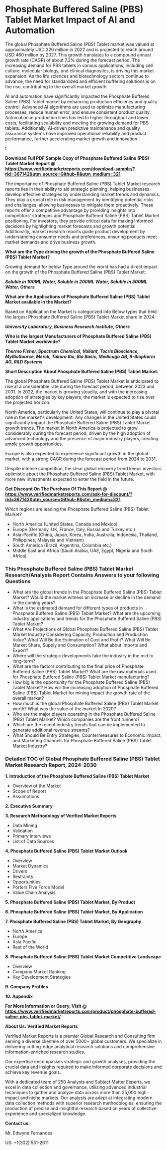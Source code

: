 <meta name="title" content="Global Phosphate Buffered Saline (PBS) Tablet Market Impact of AI and Automation"><meta name="description" content="The global Phosphate Buffered Saline (PBS) Tablet market was valued at approximately USD 320 million in 2022 and is projected to reach around USD 460 million by 2027. "><meta name="title" content="Phosphate Buffered Saline (PBS) Tablet Market Size, Share, Scope, Trends, Growth, Opportunities, Analysis, Forecast"><h1>Phosphate Buffered Saline (PBS) Tablet Market Impact of AI and Automation</h1><p>The global Phosphate Buffered Saline (PBS) Tablet market was valued at approximately USD 320 million in 2022 and is projected to reach around USD 460 million by 2027. This growth translates to a compound annual growth rate (CAGR) of about 7.2% during the forecast period. The increasing demand for PBS tablets in various applications, including cell culture, molecular biology, and clinical diagnostics, is driving this market expansion. As the life sciences and biotechnology sectors continue to advance, the need for standardized and efficient buffering solutions is on the rise, contributing to the overall market growth.</p><p>AI and automation have significantly impacted the Phosphate Buffered Saline (PBS) Tablet market by enhancing production efficiency and quality control. Advanced AI algorithms are used to optimize manufacturing processes, reduce human error, and ensure consistent product quality. Automation in production lines has led to higher throughput and lower costs, facilitating scalability and meeting the growing demand for PBS tablets. Additionally, AI-driven predictive maintenance and quality assurance systems have improved operational reliability and product performance, further accelerating market growth and innovation.</p>t</p><p id="" class=""><strong>Download Full PDF Sample Copy of Phosphate Buffered Saline (PBS) Tablet Market Report @ <a href="https://www.verifiedmarketreports.com/download-sample/?rid=367142&utm_source=Github-R&utm_medium=321" target="_blank">https://www.verifiedmarketreports.com/download-sample/?rid=367142&utm_source=Github-R&utm_medium=321</a></strong></p><p>The importance of&nbsp;Phosphate Buffered Saline (PBS) Tablet Market research reports lies in their ability to aid strategic planning, helping businesses develop effective strategies by understanding market trends and dynamics. They play a crucial role in risk management by identifying potential risks and challenges, allowing businesses to mitigate them proactively. These reports offer a competitive advantage by providing insights into competitors' strategies and Phosphate Buffered Saline (PBS) Tablet Market positioning. For investors, they provide critical data for making informed decisions by highlighting market forecasts and growth potential. Additionally, market research reports guide product development by understanding consumer needs and preferences, ensuring products meet market demands and drive business growth.</p><p><strong>What are the&nbsp;Type driving the growth of the Phosphate Buffered Saline (PBS) Tablet Market?</strong></p><p id="" class="">Growing demand for below Type around the world has had a direct impact on the growth of the Phosphate Buffered Saline (PBS) Tablet Market:</p><em><strong>Soluble in 100ML Water, Soluble in 200ML Water, Soluble in 500ML Water, Others</strong></em></p><strong>What are the&nbsp;Applications&nbsp;of Phosphate Buffered Saline (PBS) Tablet Market available in the Market?</strong></p><p id="" class="">Based on Application the Market is categorized into Below types that held the largest Phosphate Buffered Saline (PBS) Tablet Market share In 2024.</p><em><strong>University Laboratory, Business Research Institute, Others</strong></em></p><strong>Who is the largest Manufacturers of Phosphate Buffered Saline (PBS) Tablet Market worldwide?</strong></p><p><em><strong>Thermo Fisher, Spectrum Chemical, Valiant, Tocris Bioscience, MyBioSource, Merck, Takara Bio, Bio Basic, Medicago AB, R-Biopharm AG, R&D Systems</strong></em></p><p id="" class=""><strong>Short Description About Phosphate Buffered Saline (PBS) Tablet Market:</strong></p><p>The global Phosphate Buffered Saline (PBS) Tablet Market is anticipated to rise at a considerable rate during the forecast period, between 2023 and 2031. In 2022, the market is growing steadily, and with the increasing adoption of strategies by key players, the market is expected to rise over the projected horizon.</p><p>North America, particularly the United States, will continue to play a pivotal role in the market's development. Any changes in the United States could significantly impact the Phosphate Buffered Saline (PBS) Tablet Market growth trends. The market in North America is projected to grow considerably during the forecast period, driven by the high adoption of advanced technology and the presence of major industry players, creating ample growth opportunities.</p><p>Europe is also expected to experience significant growth in the global market, with a strong CAGR during the forecast period from 2024 to 2031.</p><p>Despite intense competition, the clear global recovery trend keeps investors optimistic about the Phosphate Buffered Saline (PBS) Tablet Market, with more new investments expected to enter the field in the future.</p><p id="" class=""><strong>Get Discount On The Purchase Of This Report @ <a href="https://www.verifiedmarketreports.com/ask-for-discount/?rid=367142&utm_source=Github-R&utm_medium=321" target="_blank">https://www.verifiedmarketreports.com/ask-for-discount/?rid=367142&utm_source=Github-R&utm_medium=321</a></strong></p>Which regions are leading the Phosphate Buffered Saline (PBS) Tablet Market?</p><ul><li>North America (United States, Canada and Mexico)</li><li>Europe (Germany, UK, France, Italy, Russia and Turkey etc.)</li><li>Asia-Pacific (China, Japan, Korea, India, Australia, Indonesia, Thailand, Philippines, Malaysia and Vietnam)</li><li>South America (Brazil, Argentina, Columbia etc.)</li><li>Middle East and Africa (Saudi Arabia, UAE, Egypt, Nigeria and South Africa)</li></ul><h3 id="" class="">This Phosphate Buffered Saline (PBS) Tablet Market Research/Analysis Report Contains Answers to your following Questions</h3><ul><li>What are the global trends in the Phosphate Buffered Saline (PBS) Tablet Market? Would the market witness an increase or decline in the demand in the coming years?</li><li>What is the estimated demand for different types of products in Phosphate Buffered Saline (PBS) Tablet Market? What are the upcoming industry applications and trends for the Phosphate Buffered Saline (PBS) Tablet Market?</li><li>What Are Projections of Global Phosphate Buffered Saline (PBS) Tablet Market Industry Considering Capacity, Production and Production Value? What Will Be the Estimation of Cost and Profit? What Will Be Market Share, Supply and Consumption? What about imports and Export?</li><li>Where will the strategic developments take the industry in the mid to long-term?</li><li>What are the factors contributing to the final price of Phosphate Buffered Saline (PBS) Tablet Market? What are the raw materials used for Phosphate Buffered Saline (PBS) Tablet Market manufacturing?</li><li>How big is the opportunity for the Phosphate Buffered Saline (PBS) Tablet Market? How will the increasing adoption of Phosphate Buffered Saline (PBS) Tablet Market for mining impact the growth rate of the overall market?</li><li>How much is the global Phosphate Buffered Saline (PBS) Tablet Market worth? What was the value of the market In 2020?</li><li>Who are the major players operating in the Phosphate Buffered Saline (PBS) Tablet Market? Which companies are the front runners?</li><li>Which are the recent industry trends that can be implemented to generate additional revenue streams?</li><li>What Should Be Entry Strategies, Countermeasures to Economic Impact, and Marketing Channels for Phosphate Buffered Saline (PBS) Tablet Market Industry?</li></ul><h3 id="" class="">Detailed TOC of Global Phosphate Buffered Saline (PBS) Tablet Market Research Report, 2024-2030</h3><p id="" class=""><strong>1. Introduction of the Phosphate Buffered Saline (PBS) Tablet Market</strong></p><ul><li>Overview of the Market</li><li>Scope of Report</li><li>Assumptions</li></ul><p id="" class=""><strong>2. Executive Summary</strong></p><p id="" class=""><strong>3. Research Methodology of Verified Market Reports</strong></p><ul><li>Data Mining</li><li>Validation</li><li>Primary Interviews</li><li>List of Data Sources</li></ul><p id="" class=""><strong>4. Phosphate Buffered Saline (PBS) Tablet Market Outlook</strong></p><ul><li>Overview</li><li>Market Dynamics</li><li>Drivers</li><li>Restraints</li><li>Opportunities</li><li>Porters Five Force Model</li><li>Value Chain Analysis</li></ul><p id="" class=""><strong>5. Phosphate Buffered Saline (PBS) Tablet Market, By Product</strong></p><p id="" class=""><strong>6. Phosphate Buffered Saline (PBS) Tablet Market, By Application</strong></p><p id="" class=""><strong>7. Phosphate Buffered Saline (PBS) Tablet Market, By Geography</strong></p><ul><li>North America</li><li>Europe</li><li>Asia Pacific</li><li>Rest of the World</li></ul><p id="" class=""><strong>8. Phosphate Buffered Saline (PBS) Tablet Market Competitive Landscape</strong></p><ul><li>Overview</li><li>Company Market Ranking</li><li>Key Development Strategies</li></ul><p id="" class=""><strong>9. Company Profiles</strong></p><p id="" class=""><strong>10. Appendix</strong></p><p id="" class=""><strong>For More Information or Query, Visit @ <a href="https://www.verifiedmarketreports.com/product/phosphate-buffered-saline-pbs-tablet-market/" target="_blank">https://www.verifiedmarketreports.com/product/phosphate-buffered-saline-pbs-tablet-market/</a></strong></p><p id="" class=""><strong>About Us: Verified Market Reports</strong></p><p id="" class="">Verified Market Reports is a premier Global Research and Consulting firm serving a diverse clientele of over 5000+ global customers. We specialize in delivering cutting-edge analytical research solutions and comprehensive information-enriched research studies.</p><p id="" class="">Our expertise encompasses strategic and growth analyses, providing the crucial data and insights required to make informed corporate decisions and achieve key revenue goals.</p><p id="" class="">With a dedicated team of 250 Analysts and Subject Matter Experts, we excel in data collection and governance, utilizing advanced industrial techniques to gather and analyze data across more than 25,000 high-impact and niche markets. Our analysts are adept at integrating modern data collection methods with superior research methodologies, ensuring the production of precise and insightful research based on years of collective experience and specialized knowledge.</p><p id="" class=""><strong>Contact us:</strong></p><p id="" class="">Mr. Edwyne Fernandes</p><p id="" class="">US: +1(302) 551-2611</p>